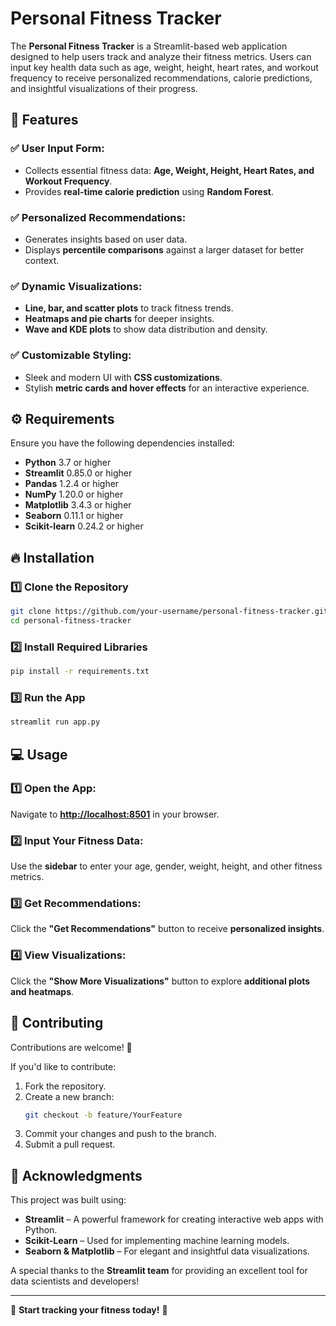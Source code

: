 # Personal Fitness Tracker

The **Personal Fitness Tracker** is a Streamlit-based web application designed to help users track and analyze their fitness metrics. Users can input key health data such as age, weight, height, heart rates, and workout frequency to receive personalized recommendations, calorie predictions, and insightful visualizations of their progress.

## 🚀 Features

### ✅ User Input Form:
- Collects essential fitness data: **Age, Weight, Height, Heart Rates, and Workout Frequency**.
- Provides **real-time calorie prediction** using **Random Forest**.

### ✅ Personalized Recommendations:
- Generates insights based on user data.
- Displays **percentile comparisons** against a larger dataset for better context.

### ✅ Dynamic Visualizations:
- **Line, bar, and scatter plots** to track fitness trends.
- **Heatmaps and pie charts** for deeper insights.
- **Wave and KDE plots** to show data distribution and density.

### ✅ Customizable Styling:
- Sleek and modern UI with **CSS customizations**.
- Stylish **metric cards and hover effects** for an interactive experience.

## ⚙️ Requirements
Ensure you have the following dependencies installed:

- **Python** 3.7 or higher
- **Streamlit** 0.85.0 or higher
- **Pandas** 1.2.4 or higher
- **NumPy** 1.20.0 or higher
- **Matplotlib** 3.4.3 or higher
- **Seaborn** 0.11.1 or higher
- **Scikit-learn** 0.24.2 or higher

## 🔥 Installation

### 1️⃣ Clone the Repository
```bash
git clone https://github.com/your-username/personal-fitness-tracker.git
cd personal-fitness-tracker
```

### 2️⃣ Install Required Libraries
```bash
pip install -r requirements.txt
```

### 3️⃣ Run the App
```bash
streamlit run app.py
```

## 💻 Usage

### 1️⃣ Open the App:
Navigate to **[http://localhost:8501](http://localhost:8501)** in your browser.

### 2️⃣ Input Your Fitness Data:
Use the **sidebar** to enter your age, gender, weight, height, and other fitness metrics.

### 3️⃣ Get Recommendations:
Click the **"Get Recommendations"** button to receive **personalized insights**.

### 4️⃣ View Visualizations:
Click the **"Show More Visualizations"** button to explore **additional plots and heatmaps**.

## 🤝 Contributing

Contributions are welcome! 🎉

If you'd like to contribute:

1. Fork the repository.
2. Create a new branch:
   ```bash
   git checkout -b feature/YourFeature
   ```
3. Commit your changes and push to the branch.
4. Submit a pull request.

## 🙌 Acknowledgments
This project was built using:

- **Streamlit** – A powerful framework for creating interactive web apps with Python.
- **Scikit-Learn** – Used for implementing machine learning models.
- **Seaborn & Matplotlib** – For elegant and insightful data visualizations.

A special thanks to the **Streamlit team** for providing an excellent tool for data scientists and developers!

---

📌 **Start tracking your fitness today!** 🚀
